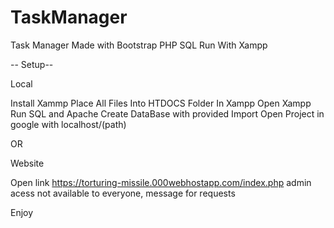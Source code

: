 # TaskManager
Task Manager Made with Bootstrap PHP SQL Run With Xampp

-- Setup--

Local 

Install Xammp
Place All Files Into HTDOCS Folder In Xampp
Open Xampp Run SQL and Apache
Create DataBase with provided Import 
Open Project in google with localhost/(path)

OR

Website 

Open link 
https://torturing-missile.000webhostapp.com/index.php
admin acess not available to everyone, message for requests


Enjoy
